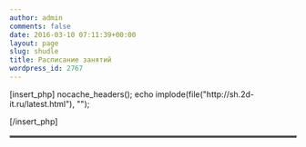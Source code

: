 ```yaml
---
author: admin
comments: false
date: 2016-03-10 07:11:39+00:00
layout: page
slug: shudle
title: Расписание занятий
wordpress_id: 2767
---
```



<table cellpadding="0" border="2" cellspacing="0" id="mainTable" >
[insert_php]
nocache_headers();
echo implode(file("http://sh.2d-it.ru/latest.html"), "");  

[/insert_php]
</table>
